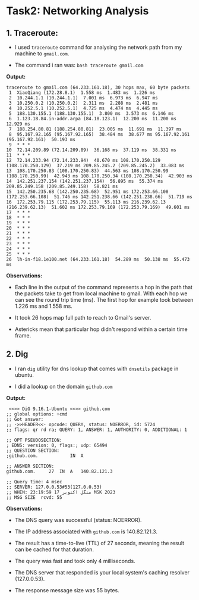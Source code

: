 # Task2: Networking Analysis

## 1. Traceroute:

- I used `traceroute` command for analysing the network path from my machine to `gmail.com`.

- The command i ran was: ```bash traceroute gmail.com```

**Output:**

```
traceroute to gmail.com (64.233.161.18), 30 hops max, 60 byte packets
 1  XiaoQiang (172.28.8.1)  1.558 ms  1.483 ms  1.226 ms
 2  10.244.1.1 (10.244.1.1)  7.001 ms  6.973 ms  6.947 ms
 3  10.250.0.2 (10.250.0.2)  2.311 ms  2.288 ms  2.481 ms
 4  10.252.5.1 (10.252.5.1)  4.725 ms  4.474 ms  4.445 ms
 5  188.130.155.1 (188.130.155.1)  3.800 ms  3.573 ms  6.146 ms
 6  1.123.18.84.in-addr.arpa (84.18.123.1)  12.200 ms  11.200 ms  12.929 ms
 7  188.254.80.81 (188.254.80.81)  23.005 ms  11.691 ms  11.397 ms
 8  95.167.92.165 (95.167.92.165)  38.484 ms  38.677 ms 95.167.92.161 (95.167.92.161)  50.193 ms
 9  * * *
10  72.14.209.89 (72.14.209.89)  36.168 ms  37.119 ms  38.331 ms
11  * * *
12  72.14.233.94 (72.14.233.94)  40.670 ms 108.170.250.129 (108.170.250.129)  37.219 ms 209.85.245.2 (209.85.245.2)  33.083 ms
13  108.170.250.83 (108.170.250.83)  44.563 ms 108.170.250.99 (108.170.250.99)  42.943 ms 108.170.250.34 (108.170.250.34)  42.903 ms
14  142.251.237.154 (142.251.237.154)  56.895 ms  55.374 ms 209.85.249.158 (209.85.249.158)  58.821 ms
15  142.250.235.68 (142.250.235.68)  52.951 ms 172.253.66.108 (172.253.66.108)  51.746 ms 142.251.238.66 (142.251.238.66)  51.719 ms
16  172.253.79.115 (172.253.79.115)  55.113 ms 216.239.62.13 (216.239.62.13)  51.602 ms 172.253.79.169 (172.253.79.169)  49.601 ms
17  * * *
18  * * *
19  * * *
20  * * *
21  * * *
22  * * *
23  * * *
24  * * *
25  * * *
26  lh-in-f18.1e100.net (64.233.161.18)  54.289 ms  50.138 ms  55.473 ms
```

**Observations:**

- Each line in the output of the command represents a hop in the path that the packets take to get from local machine to gmail. With each hop we can see the round trip time (ms). The first hop for example took between 1.226 ms and 1.558 ms.
- It took 26 hops map full path to reach to Gmail's server.

- Astericks mean that particular hop didn't respond within a certain time frame.

## 2. Dig

- I ran `dig` utility for dns lookup that comes with `dnsutils` package in ubuntu.

- I did a lookup on the domain `github.com`

**Output:**

```
 <<>> DiG 9.16.1-Ubuntu <<>> github.com
;; global options: +cmd
;; Got answer:
;; ->>HEADER<<- opcode: QUERY, status: NOERROR, id: 5724
;; flags: qr rd ra; QUERY: 1, ANSWER: 1, AUTHORITY: 0, ADDITIONAL: 1

;; OPT PSEUDOSECTION:
; EDNS: version: 0, flags:; udp: 65494
;; QUESTION SECTION:
;github.com.			IN	A

;; ANSWER SECTION:
github.com.		27	IN	A	140.82.121.3

;; Query time: 4 msec
;; SERVER: 127.0.0.53#53(127.0.0.53)
;; WHEN: منگل اکتوبر 17 23:19:59 MSK 2023
;; MSG SIZE  rcvd: 55

```

**Observations:**

- The DNS query was successful (status: NOERROR).

- The IP address associated with `github.com` is 140.82.121.3.

- The result has a time-to-live (TTL) of 27 seconds, meaning the result can be cached for that duration.

- The query was fast and took only 4 milliseconds.

- The DNS server that responded is your local system's caching resolver (127.0.0.53).

- The response message size was 55 bytes.